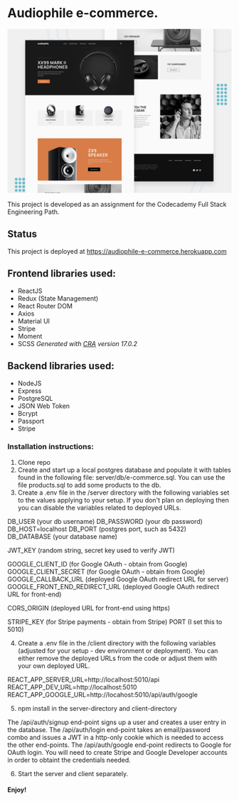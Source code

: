 # Audiophile e-commerce.

![Design preview for the Audiophile e-commerce website coding challenge](./preview.jpg)

This project is developed as an assignment for the Codecademy Full Stack Engineering Path.

## Status

This project is deployed at https://audiophile-e-commerce.herokuapp.com

## Frontend libraries used:

- ReactJS
- Redux (State Management)
- React Router DOM
- Axios
- Material UI
- Stripe
- Moment
- SCSS
  _Generated with [CRA](https://create-react-app.dev/) version 17.0.2_

## Backend libraries used:

- NodeJS
- Express
- PostgreSQL
- JSON Web Token
- Bcrypt
- Passport
- Stripe

### Installation instructions:

1. Clone repo
2. Create and start up a local postgres database and populate it with tables found in the following file: server/db/e-commerce.sql. You can use the file products.sql to add some products to the db.
3. Create a .env file in the /server directory with the following variables set to the values applying to your setup. If you don't plan on deploying then you can disable the variables related to deployed URLs.

DB_USER (your db username)
DB_PASSWORD (your db password)
DB_HOST=localhost
DB_PORT (postgres port, such as 5432)
DB_DATABASE (your database name)

JWT_KEY (random string, secret key used to verify JWT)

GOOGLE_CLIENT_ID (for Google OAuth - obtain from Google)
GOOGLE_CLIENT_SECRET (for Google OAuth - obtain from Google)
GOOGLE_CALLBACK_URL (deployed Google OAuth redirect URL for server)
GOOGLE_FRONT_END_REDIRECT_URL (deployed Google OAuth redirect URL for front-end)

CORS_ORIGIN (deployed URL for front-end using https)

STRIPE_KEY (for Stripe payments - obtain from Stripe)
PORT (I set this to 5010)

4. Create a .env file in the /client directory with the following variables (adjusted for your setup - dev environment or deployment). You can either remove the deployed URLs from the code or adjust them with your own deployed URL.

REACT_APP_SERVER_URL=http://localhost:5010/api
REACT_APP_DEV_URL=http://localhost:5010
REACT_APP_GOOGLE_URL=http://locahost:5010/api/auth/google

5. npm install in the server-directory and client-directory

The /api/auth/signup end-point signs up a user and creates a user entry in the database.
The /api/auth/login end-point takes an email/password combo and issues a JWT in a http-only cookie which is needed to access the other end-points.
The /api/auth/google end-point redirects to Google for OAuth login. You will need to create Stripe and Google Developer accounts in order to obtaint the credentials needed.

6. Start the server and client separately.

#### Enjoy!
